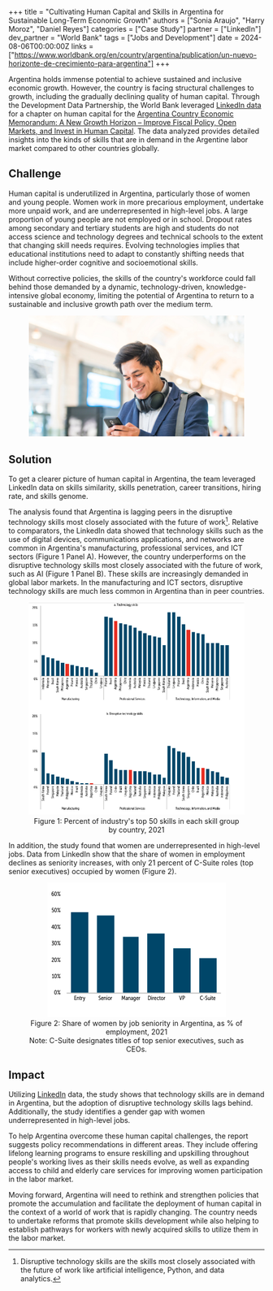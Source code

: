 +++
title = "Cultivating Human Capital and Skills in Argentina for Sustainable Long-Term Economic Growth"
authors = ["Sonia Araujo", "Harry Moroz", "Daniel Reyes"]
categories = ["Case Study"]
partner = ["LinkedIn"]
dev_partner = "World Bank"
tags = ["Jobs and Development"]
date = 2024-08-06T00:00:00Z
links = ["https://www.worldbank.org/en/country/argentina/publication/un-nuevo-horizonte-de-crecimiento-para-argentina"]
+++

Argentina holds immense potential to achieve sustained and inclusive economic growth. However, the country is facing structural challenges to growth, including the gradually declining quality of human capital. Through the Development Data Partnership, the World Bank leveraged [LinkedIn data](https://economicgraph.linkedin.com/content/dam/me/economicgraph/en-us/PDF/data-for-impact-primer-fall-2023.pdf) for a chapter on human capital for the [Argentina Country Economic Memorandum: A New Growth Horizon – Improve Fiscal Policy, Open Markets, and Invest in Human Capital](https://www.worldbank.org/en/country/argentina/publication/un-nuevo-horizonte-de-crecimiento-para-argentina?). The data analyzed provides detailed insights into the kinds of skills that are in demand in the Argentine labor market compared to other countries globally.


## Challenge

Human capital is underutilized in Argentina, particularly those of women and young people. Women work in more precarious employment, undertake more unpaid work, and are underrepresented in high-level jobs. A large proportion of young people are not employed or in school. Dropout rates among secondary and tertiary students are high and students do not access science and technology degrees and technical schools to the extent that changing skill needs requires. Evolving technologies implies that educational institutions need to adapt to constantly shifting needs that include higher-order cognitive and socioemotional skills.

Without corrective policies, the skills of the country's workforce could fall behind those demanded by a dynamic, technology-driven, knowledge-intensive global economy, limiting the potential of Argentina to return to a sustainable and inclusive growth path over the medium term.

<figure align="center">
    <img src="cultivating-human-capital-and-skills-in-Argentina-thumbnail.png" 
    <figcaption>
        <center>
  </center>
    </figcaption>
</figure>

## Solution

To get a clearer picture of human capital in Argentina, the team leveraged LinkedIn data on skills similarity, skills penetration, career transitions, hiring rate, and skills genome.

The analysis found that Argentina is lagging peers in the disruptive technology skills most closely associated with the future of work[^1].  Relative to comparators, the LinkedIn data showed that technology skills such as the use of digital devices, communications applications, and networks are common in Argentina's manufacturing, professional services, and ICT sectors (Figure 1 Panel A). However, the country underperforms on the disruptive technology skills most closely associated with the future of work, such as AI (Figure 1 Panel B). These skills are increasingly demanded in global labor markets. In the manufacturing and ICT sectors, disruptive technology skills are much less common in Argentina than in peer countries.

<figure align="center">
    <img src="cultivating-human-capital-and-skills-in-Argentina-figure1.png" 
    <figcaption>
        <center>
Figure 1: Percent of industry's top 50 skills in each skill group by country, 2021
  </center>
    </figcaption>
</figure>

In addition, the study found that women are underrepresented in high-level jobs. Data from LinkedIn show that the share of women in employment declines as seniority increases, with only 21 percent of C-Suite roles (top senior executives)  occupied by women (Figure 2).

<figure align="center">
    <img src="cultivating-human-capital-and-skills-in-Argentina-figure2.png" 
    <figcaption>
        <center>
Figure 2: Share of women by job seniority in Argentina, as % of employment, 2021
<br>
Note: C-Suite designates titles of top senior executives, such as CEOs.
  </center>
    </figcaption>
</figure>



## Impact

Utilizing [LinkedIn]( https://www.linkedin.com/) data, the study shows that technology skills are in demand in Argentina, but the adoption of disruptive technology skills lags behind. Additionally, the study identifies a gender gap with women underrepresented in high-level jobs.

To help Argentina overcome these human capital challenges, the report suggests policy recommendations in different areas. They include offering lifelong learning programs to ensure reskilling and upskilling throughout people's working lives as their skills needs evolve, as well as expanding access to child and elderly care services for improving women participation in the labor market.

Moving forward, Argentina will need to rethink and strengthen policies that promote the accumulation and facilitate the deployment of human capital in the context of a world of work that is rapidly changing. The country needs to undertake reforms that promote skills development while also helping to establish pathways for workers with newly acquired skills to utilize them in the labor market. 

[^1]: Disruptive technology skills are the skills most closely associated with the future of work like artificial intelligence, Python, and data analytics.
